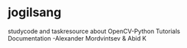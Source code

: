 # jogilsang
studycode and taskresource about OpenCV-Python Tutorials Documentation -Alexander Mordvintsev &amp; Abid K
